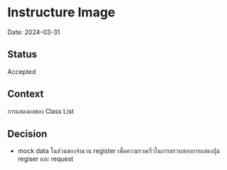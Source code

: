 # Instructure Image

Date: 2024-03-31

## Status

Accepted

## Context

การแสดงผลของ Class List 

## Decision

- mock data ในส่วนของจำนวน register เพื่อความรวดเร็วในการตรวบสอบการแสดงปุ่ม regiser และ request
